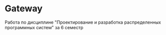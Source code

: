 # Gateway
Работа по дисциплине "Проектирование и разработка распределенных программных систем" за 6 семестр
